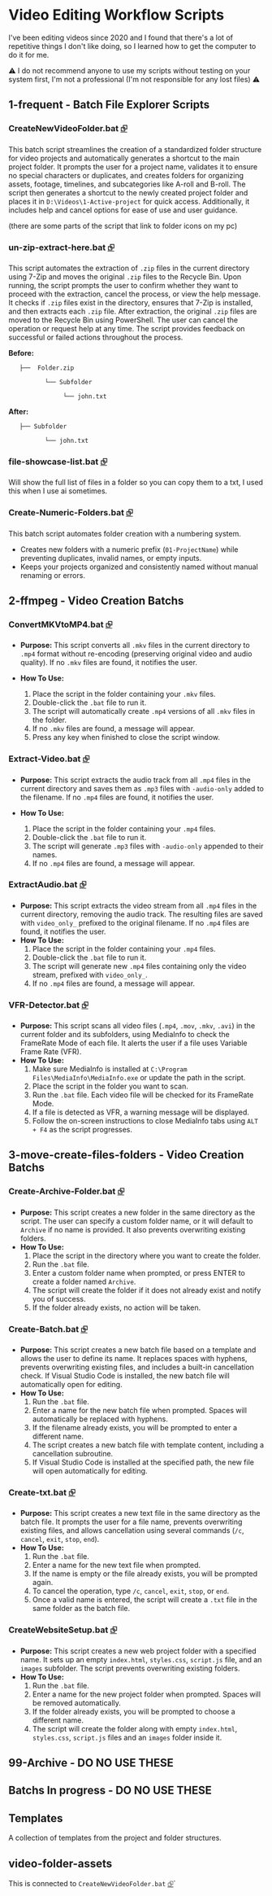 # Video Editing Workflow Scripts 

I've been editing videos since 2020 and I found that there's a lot of repetitive things I don't like doing, so I learned how to get the computer to do it for me. 

⚠️ I do not recommend anyone to use my scripts without testing on your system first, I'm not a professional (I'm not responsible for any lost files) ⚠️

##  1-frequent - Batch File Explorer Scripts

### CreateNewVideoFolder.bat [⮺](1-frequent/CreateNewVideoFolder.bat)

This batch script streamlines the creation of a standardized folder structure for video projects and automatically generates a shortcut to the main project folder. It prompts the user for a project name, validates it to ensure no special characters or duplicates, and creates folders for organizing assets, footage, timelines, and subcategories like A-roll and B-roll. The script then generates a shortcut to the newly created project folder and places it in `D:\Videos\1-Active-project` for quick access. Additionally, it includes help and cancel options for ease of use and user guidance.

(there are some parts of the script that link to folder icons on my pc)

### un-zip-extract-here.bat [⮺](1-frequent/un-zip-extract-here.bat)

This script automates the extraction of `.zip` files in the current directory using 7-Zip and moves the original `.zip` files to the Recycle Bin. Upon running, the script prompts the user to confirm whether they want to proceed with the extraction, cancel the process, or view the help message. It checks if `.zip` files exist in the directory, ensures that 7-Zip is installed, and then extracts each `.zip` file. After extraction, the original `.zip` files are moved to the Recycle Bin using PowerShell. The user can cancel the operation or request help at any time. The script provides feedback on successful or failed actions throughout the process.

**Before:**

       ├──  Folder.zip

              └── Subfolder 
       
                   └── john.txt 
**After:**

       ├── Subfolder
  
              └── john.txt




### file-showcase-list.bat [⮺](1-frequent/file-showcase-list.bat)

Will show the full list of files in a folder so you can copy them to a txt, I used this when I use ai sometimes.


### Create-Numeric-Folders.bat [⮺](1-frequent/Create-Numeric-Folders.bat)

This batch script automates folder creation with a numbering system.    
- Creates new folders with a numeric prefix (`01-ProjectName`) while preventing duplicates, invalid names, or empty inputs.  
- Keeps your projects organized and consistently named without manual renaming or errors.




## 2-ffmpeg - Video Creation Batchs

### ConvertMKVtoMP4.bat [⮺](2-ffmpeg/ConvertMKVtoMP4.bat)

* **Purpose:** This script converts all `.mkv` files in the current directory to `.mp4` format without re-encoding (preserving original video and audio quality). If no `.mkv` files are found, it notifies the user.
* **How To Use:**

  1. Place the script in the folder containing your `.mkv` files.
  2. Double-click the `.bat` file to run it.
  3. The script will automatically create `.mp4` versions of all `.mkv` files in the folder.
  4. If no `.mkv` files are found, a message will appear.
  5. Press any key when finished to close the script window.



### Extract-Video.bat [⮺](2-ffmpeg/Extract-Video.bat)

* **Purpose:** This script extracts the audio track from all `.mp4` files in the current directory and saves them as `.mp3` files with `-audio-only` added to the filename. If no `.mp4` files are found, it notifies the user.
* **How To Use:**

  1. Place the script in the folder containing your `.mp4` files.
  2. Double-click the `.bat` file to run it.
  3. The script will generate `.mp3` files with `-audio-only` appended to their names.
  4. If no `.mp4` files are found, a message will appear.


### ExtractAudio.bat [⮺](2-ffmpeg/ExtractAudio.bat)

- **Purpose:** This script extracts the video stream from all `.mp4` files in the current directory, removing the audio track. The resulting files are saved with `video_only_` prefixed to the original filename. If no `.mp4` files are found, it notifies the user.  
- **How To Use:**  
    1. Place the script in the folder containing your `.mp4` files.  
    2. Double-click the `.bat` file to run it.  
    3. The script will generate new `.mp4` files containing only the video stream, prefixed with `video_only_`.  
    4. If no `.mp4` files are found, a message will appear.  



### VFR-Detector.bat [⮺](2-ffmpeg/VFR-Detector.bat)

- **Purpose:** This script scans all video files (`.mp4`, `.mov`, `.mkv`, `.avi`) in the current folder and its subfolders, using MediaInfo to check the FrameRate Mode of each file. It alerts the user if a file uses Variable Frame Rate (VFR).  
- **How To Use:**  
    1. Make sure MediaInfo is installed at `C:\Program Files\MediaInfo\MediaInfo.exe` or update the path in the script.  
    2. Place the script in the folder you want to scan.  
    3. Run the `.bat` file. Each video file will be checked for its FrameRate Mode.  
    4. If a file is detected as VFR, a warning message will be displayed.  
    5. Follow the on-screen instructions to close MediaInfo tabs using `ALT + F4` as the script progresses.  

## 3-move-create-files-folders - Video Creation Batchs




### Create-Archive-Folder.bat [⮺](3-move-create-files-folders/Create-Archive-Folder.bat)

- **Purpose:** This script creates a new folder in the same directory as the script. The user can specify a custom folder name, or it will default to `Archive` if no name is provided. It also prevents overwriting existing folders.  
- **How To Use:**  
    1. Place the script in the directory where you want to create the folder.  
    2. Run the `.bat` file.  
    3. Enter a custom folder name when prompted, or press ENTER to create a folder named `Archive`.  
    4. The script will create the folder if it does not already exist and notify you of success.  
    5. If the folder already exists, no action will be taken.  

### Create-Batch.bat [⮺](3-move-create-files-folders/Create-Batch.bat)

- **Purpose:** This script creates a new batch file based on a template and allows the user to define its name. It replaces spaces with hyphens, prevents overwriting existing files, and includes a built-in cancellation check. If Visual Studio Code is installed, the new batch file will automatically open for editing.  
- **How To Use:**  
    1. Run the `.bat` file.  
    2. Enter a name for the new batch file when prompted. Spaces will automatically be replaced with hyphens.  
    3. If the filename already exists, you will be prompted to enter a different name.  
    4. The script creates a new batch file with template content, including a cancellation subroutine.  
    5. If Visual Studio Code is installed at the specified path, the new file will open automatically for editing.  


### Create-txt.bat [⮺](3-move-create-files-folders/Create-txt.bat)

- **Purpose:** This script creates a new text file in the same directory as the batch file. It prompts the user for a file name, prevents overwriting existing files, and allows cancellation using several commands (`/c`, `cancel`, `exit`, `stop`, `end`).  
- **How To Use:**  
    1. Run the `.bat` file.  
    2. Enter a name for the new text file when prompted.  
    3. If the name is empty or the file already exists, you will be prompted again.  
    4. To cancel the operation, type `/c`, `cancel`, `exit`, `stop`, or `end`.  
    5. Once a valid name is entered, the script will create a `.txt` file in the same folder as the batch file.  


### CreateWebsiteSetup.bat [⮺](3-move-create-files-folders/CreateWebsiteSetup.bat)

- **Purpose:** This script creates a new web project folder with a specified name. It sets up an empty `index.html`, `styles.css`, `script.js` file, and an `images` subfolder. The script prevents overwriting existing folders.  
- **How To Use:**  
    1. Run the `.bat` file.  
    2. Enter a name for the new project folder when prompted. Spaces will be removed automatically.  
    3. If the folder already exists, you will be prompted to choose a different name.  
    4. The script will create the folder along with empty `index.html`, `styles.css`, `script.js` files and an `images` folder inside it.  

## 99-Archive - DO NO USE THESE

## Batchs In progress - DO NO USE THESE

## Templates
A collection of templates from the project and folder structures.

## video-folder-assets 
This is connected to `CreateNewVideoFolder.bat` [⮺](1-frequent/CreateNewVideoFolder.bat)`






